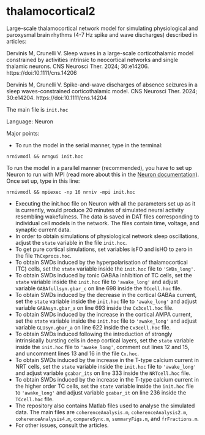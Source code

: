# thalamocortical2
Large-scale thalamocortical network model for simulating physiological and paroxysmal brain rhythms (4-7 Hz spike and wave discharges) described in articles:

Dervinis M, Crunelli V. Sleep waves in a large-scale corticothalamic model constrained by activities intrinsic to neocortical networks and single thalamic neurons. CNS Neurosci Ther. 2024; 30:e14206. https://doi:10.1111/cns.14206

Dervinis M, Crunelli V. Spike-and-wave discharges of absence seizures in a sleep waves-constrained corticothalamic model. CNS Neurosci Ther. 2024; 30:e14204. https://doi:10.1111/cns.14204

The main file is ```init.hoc```

Language: Neuron

Major points:
- To run the model in the serial manner, type in the terminal:
```
nrnivmodl && nrngui init.hoc
```
To run the model in a parallel manner (recommended), you have to set up Neuron to run with MPI (read more about this in the [Neuron documentation](https://nrn.readthedocs.io/en/latest/courses/mpi_parallelization.html)). Once set up, type in this line:
```
nrnivmodl && mpiexec -np 16 nrniv -mpi init.hoc
```
- Executing the init.hoc file on Neuron with all the parameters set up as it is currently, would produce 20 minutes of simulated neural activity resembling wakefulness. The data is saved in DAT files corresponding to individual cell models in the network. The files contain time, voltage, and synaptic current data.
- In order to obtain simulations of physiological network sleep oscillations, adjust the ```state``` variable in the file ```init.hoc```.
- To get pure cortical simulations, set variables isFO and isHO to zero in the file ```ThCxprocs.hoc```.
- To obtain SWDs induced by the hyperpolarisation of thalamocortical (TC) cells, set the ```state``` variable inside the ```init.hoc``` file to ```'SWDs_long'```.
- To obtain SWDs induced by tonic GABAa inhibition of TC cells, set the ```state``` variable inside the ```init.hoc``` file to ```'awake_long'``` and adjust variable ```GABAfullsyn.gbar_c``` on line 698 inside the ```TCcell.hoc``` file.
- To obtain SWDs induced by the decrease in the cortical GABAa current, set the ```state``` variable inside the ```init.hoc``` file to ```'awake_long'``` and adjust variable ```GABAsyn.gbar_a``` on line 693 inside the ```Cx3cell.hoc``` file.
- To obtain SWDs induced by the increase in the cortical AMPA current, set the ```state``` variable inside the ```init.hoc``` file to ```'awake_long'``` and adjust variable ```GLUsyn.gbar_a``` on line 622 inside the ```Cx3cell.hoc``` file.
- To obtain SWDs induced following the introduction of strongly intrinsically bursting cells in deep cortical layers, set the ```state``` variable inside the ```init.hoc``` file to ```'awake_long'```, comment out lines 12 and 15, and uncomment lines 13 and 16 in the file ```Cx.hoc```.
- To obtain SWDs induced by the increase in the T-type calcium current in NRT cells, set the ```state``` variable inside the ```init.hoc``` file to ```'awake_long'``` and adjust variable ```gcabar_its``` on line 333 inside the ```NRTcell.hoc``` file.
- To obtain SWDs induced by the increase in the T-type calcium current in the higher order TC cells, set the ```state``` variable inside the ```init.hoc``` file to ```'awake_long'``` and adjust variable ```gcabar_it``` on line 236 inside the ```TCcell.hoc``` file.
- The repository also contains Matlab files used to analyse the simulated data. The main files are ```coherenceAnalysis.m```, ```coherenceAnalysis2.m```, ```coherenceAnalysis4.m```, ```compareSync.m```, ```summaryFigs.m```, and ```frFractions.m```.
- For other issues, consult the articles.
